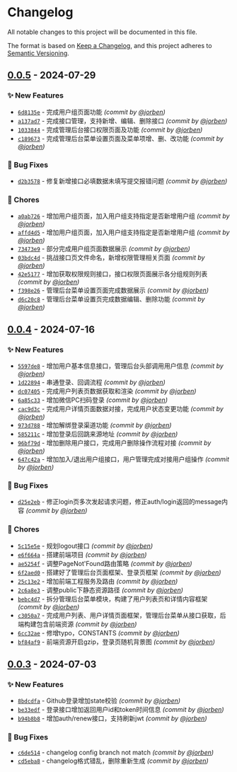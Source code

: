 # Changelog
All notable changes to this project will be documented in this file.

The format is based on [Keep a Changelog](https://keepachangelog.com/en/1.0.0/),
and this project adheres to [Semantic Versioning](https://semver.org/spec/v2.0.0.html).

## [0.0.5] - 2024-07-29
### :sparkles: New Features
- [`6d8135e`](https://github.com/jorben/league/commit/6d8135e097b6b709f1a9f6251e8bb57de238ca4e) - 完成用户组页面功能 *(commit by [@jorben](https://github.com/jorben))*
- [`a137ad7`](https://github.com/jorben/league/commit/a137ad7c55c6432a66c1f7eeca93ef6a5bcce4ab) - 完成接口管理，支持新增、编辑、删除接口 *(commit by [@jorben](https://github.com/jorben))*
- [`1033844`](https://github.com/jorben/league/commit/1033844665baf3d8a27e53f7b854502f3b9b1ff8) - 完成管理后台接口权限页面及功能 *(commit by [@jorben](https://github.com/jorben))*
- [`c189673`](https://github.com/jorben/league/commit/c1896730542769a5ec49b43afcd381f32e80ee3a) - 完成管理后台菜单设置页面及菜单项增、删、改功能 *(commit by [@jorben](https://github.com/jorben))*

### :bug: Bug Fixes
- [`d2b3578`](https://github.com/jorben/league/commit/d2b357828cb8e0dfb80e6831fd47fdeba63829a2) - 修复新增接口必填数据未填写提交报错问题 *(commit by [@jorben](https://github.com/jorben))*

### :wrench: Chores
- [`a0ab726`](https://github.com/jorben/league/commit/a0ab726fb588d62bd01130cd11558dd109c6d7bd) - 增加用户组页面，加入用户组支持指定是否新增用户组 *(commit by [@jorben](https://github.com/jorben))*
- [`affd4d5`](https://github.com/jorben/league/commit/affd4d5221fdce184f18fa95039f155038f4da30) - 增加用户组页面，加入用户组支持指定是否新增用户组 *(commit by [@jorben](https://github.com/jorben))*
- [`73473e9`](https://github.com/jorben/league/commit/73473e9a7a31401343c25b6c62c8b8ea84a10342) - 部分完成用户组页面数据展示 *(commit by [@jorben](https://github.com/jorben))*
- [`03bdc4d`](https://github.com/jorben/league/commit/03bdc4def92b50c73c22250a218024fc1dd597d7) - 挑战接口页文件命名，新增权限管理相关页面 *(commit by [@jorben](https://github.com/jorben))*
- [`42e5177`](https://github.com/jorben/league/commit/42e51775cd18fa0fb1233964472db41ae023d69d) - 增加获取权限规则接口，接口权限页面展示各分组规则列表 *(commit by [@jorben](https://github.com/jorben))*
- [`f398e26`](https://github.com/jorben/league/commit/f398e26778dd1fb52a2280a442180d602a7db3d1) - 管理后台菜单设置页面完成数据展示 *(commit by [@jorben](https://github.com/jorben))*
- [`d6c20c8`](https://github.com/jorben/league/commit/d6c20c8f659b434ebfdd10efe30c9f036264927e) - 管理后台菜单设置页完成数据编辑、删除功能 *(commit by [@jorben](https://github.com/jorben))*


## [0.0.4] - 2024-07-16
### :sparkles: New Features
- [`5597de8`](https://github.com/jorben/league/commit/5597de85b4758bb3d1d7b62ba81d978f5f75024f) - 增加用户基本信息接口，管理后台头部调用用户信息 *(commit by [@jorben](https://github.com/jorben))*
- [`1d22894`](https://github.com/jorben/league/commit/1d22894d8ee17d0125fe572ee63482497b27452d) - 串通登录、回调流程 *(commit by [@jorben](https://github.com/jorben))*
- [`dc07405`](https://github.com/jorben/league/commit/dc07405fce72a657ab52b706877e958377ddd499) - 完成用户列表页数据获取和渲染 *(commit by [@jorben](https://github.com/jorben))*
- [`6a85c33`](https://github.com/jorben/league/commit/6a85c33ff64a837e7ec760133b2a258ed2fef95d) - 增加微信PC扫码登录 *(commit by [@jorben](https://github.com/jorben))*
- [`cac9d3c`](https://github.com/jorben/league/commit/cac9d3c8cf7ee28c0887f233c69124b8c24f2e53) - 完成用户详情页面数据对接，完成用户状态变更功能 *(commit by [@jorben](https://github.com/jorben))*
- [`973d788`](https://github.com/jorben/league/commit/973d788e54f5c99ed707535b0c5618a4843bc128) - 增加解绑登录渠道功能 *(commit by [@jorben](https://github.com/jorben))*
- [`585211c`](https://github.com/jorben/league/commit/585211cfdff3ff0ef1ebe570f95e6208ad9d7248) - 增加登录后回跳来源地址 *(commit by [@jorben](https://github.com/jorben))*
- [`96bf79d`](https://github.com/jorben/league/commit/96bf79db6c2d3551239d8333971555004526942f) - 增加删除用户接口，完成用户删除操作流程对接 *(commit by [@jorben](https://github.com/jorben))*
- [`647c42a`](https://github.com/jorben/league/commit/647c42a147c882fc6dfbe998dd23e1e351d0e6bb) - 增加加入/退出用户组接口，用户管理完成对接用户组操作 *(commit by [@jorben](https://github.com/jorben))*

### :bug: Bug Fixes
- [`d25e2eb`](https://github.com/jorben/league/commit/d25e2eb0485ef6c12bba04a8b09e6e77c66b4439) - 修正login页多次发起请求问题，修正auth/login返回的message内容 *(commit by [@jorben](https://github.com/jorben))*

### :wrench: Chores
- [`5c15e5e`](https://github.com/jorben/league/commit/5c15e5e958285c1efef410c72abf4d12cd837c7b) - 规划logout接口 *(commit by [@jorben](https://github.com/jorben))*
- [`e6f664a`](https://github.com/jorben/league/commit/e6f664aa270a9670f07a1dcdcaeed1fbfcf4cdef) - 搭建前端项目 *(commit by [@jorben](https://github.com/jorben))*
- [`ae5254f`](https://github.com/jorben/league/commit/ae5254f734de631182e4118e5970a1748d1c05c7) - 调整PageNot'Found路由策略 *(commit by [@jorben](https://github.com/jorben))*
- [`6f2aed0`](https://github.com/jorben/league/commit/6f2aed01f72d2150fca9bd964698e317a69892f7) - 搭建好了管理后台页面框架、登录页框架 *(commit by [@jorben](https://github.com/jorben))*
- [`25c13e2`](https://github.com/jorben/league/commit/25c13e291a3e7e15a7a782d9198eb447b21f917e) - 增加前端工程服务及路由 *(commit by [@jorben](https://github.com/jorben))*
- [`2c6a8e3`](https://github.com/jorben/league/commit/2c6a8e3d84e8e072aca3f24c94dc18c4775ad599) - 调整public下静态资源路径 *(commit by [@jorben](https://github.com/jorben))*
- [`bebc4d7`](https://github.com/jorben/league/commit/bebc4d77f87200edbca0facef1f0ddbcccb39133) - 拆分管理后台菜单模块，构建了用户列表页和详情内容框架 *(commit by [@jorben](https://github.com/jorben))*
- [`c3050a7`](https://github.com/jorben/league/commit/c3050a75a1223a1de5bc95c3054379dbe9cf29ef) - 完成用户列表、用户详情页面框架，管理后台菜单从接口获取，后端构建包含前端资源 *(commit by [@jorben](https://github.com/jorben))*
- [`6cc32ae`](https://github.com/jorben/league/commit/6cc32aeb8337e25c0b87ba6727c669a43f6a60d1) - 修增typo，CONSTANTS *(commit by [@jorben](https://github.com/jorben))*
- [`bf84af9`](https://github.com/jorben/league/commit/bf84af91d48d48df4eea7aacaa8a07ac64f61011) - 前端资源开启gzip，登录页随机背景图 *(commit by [@jorben](https://github.com/jorben))*


## [0.0.3] - 2024-07-03
### :sparkles: New Features
- [`8bdcdfa`](https://github.com/jorben/league/commit/8bdcdfa04041dd06acf68c846be5549114e9347e) - Github登录增加state校验 *(commit by [@jorben](https://github.com/jorben))*
- [`be33edf`](https://github.com/jorben/league/commit/be33edfd4a4b7fa13fabc4ad42ef158482ef8669) - 登录接口增加返回用户id和token时间信息 *(commit by [@jorben](https://github.com/jorben))*
- [`b94b8b8`](https://github.com/jorben/league/commit/b94b8b8e6a391f026538b3de36370182c3866e94) - 增加auth/renew接口，支持刷新jwt *(commit by [@jorben](https://github.com/jorben))*

### :bug: Bug Fixes
- [`c6de514`](https://github.com/jorben/league/commit/c6de5141eff2adfd5137ffa7e38c52804b93185f) - changelog config branch not match *(commit by [@jorben](https://github.com/jorben))*
- [`cd5eba8`](https://github.com/jorben/league/commit/cd5eba8957f181540ff6413e30aed15370ce8f2d) - changelog格式错乱，删除重新生成 *(commit by [@jorben](https://github.com/jorben))*

[0.0.3]: https://github.com/jorben/league/compare/0.0.2...0.0.3
[0.0.4]: https://github.com/jorben/league/compare/0.0.3...0.0.4
[0.0.5]: https://github.com/jorben/league/compare/0.0.4...0.0.5
